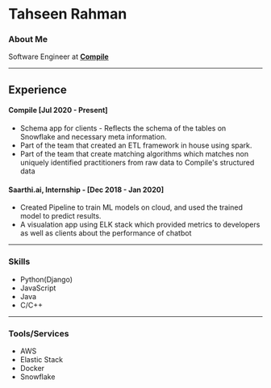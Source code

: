 # Tahseen Rahman

### About Me

Software Engineer at **[Compile](https://compile.com)**

***

## Experience
#### Compile [Jul 2020 - Present]
- Schema app for clients - Reflects the schema of the tables on Snowflake and necessary meta information.
- Part of the team that created an ETL framework in house using spark.
- Part of the team that create matching algorithms which matches non uniquely identified practitioners from raw data to Compile's structured data

#### Saarthi.ai, Internship - [Dec 2018 - Jan 2020]
- Created Pipeline to train ML models on cloud, and used the trained model to predict results.
- A visualation app using ELK stack which provided metrics to developers as well as clients about the performance of chatbot

***

### Skills
- Python(Django)
- JavaScript
- Java
- C/C++

***

### Tools/Services
- AWS
- Elastic Stack
- Docker
- Snowflake
